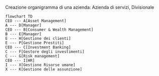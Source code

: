 Creazione organigramma di una azienda:
Azienda di servizi, Divisionale
```mermaid
flowchart TD
CEO --- A[Asset Management]
A --- D[Manager]
CEO --- B[Consumer & Wealth Management]
B --- E[Manager]
E --- H[Gestione dei clienti]
E --- P[Gestione Prestiti]
CEO --- C[Investment Banking]
C --- F[Gestore degli investimenti]
C --- G[Risk management]
CEO --- I[HR]
I --- X[Gestione Risorse umane]
X --- K[Gestione delle assunzione]
```
